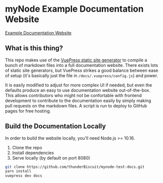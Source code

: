 # myNode Example Documentation Website

[Example Documentation Website](https://thunderbiscuit.github.io/mynode-test-docs/getting-started/page1.html)

## What is this thing?
This repo makes use of the [VuePress static site generator](https://v1.vuepress.vuejs.org/) to compile a bunch of markdown files into a full documentation website. There exists lots of static site generators, but VuePress strikes a good balance between ease of setup (it's basically just the file in `/docs/.vuepress/config.js`) and power.

It is easily modified to adjust for more complex UI if needed, but even the defaults produce an easy to use documentation website out-of-the-box. This allows contributors who might not be confortable with frontend development to contribute to the documentation easily by simply making pull requests on the markdown files. A script is run to deploy to GitHub pages for free hosting.

## Build the Documentation Locally

In order to build the website locally, you'll need Node.js >= 10.16.

1. Clone the repo
2. Install dependencies
3. Serve locally (by default on port 8080)

```sh
git clone https://github.com/thunderBiscuit/mynode-test-docs.git
yarn install
vuepress dev docs
```